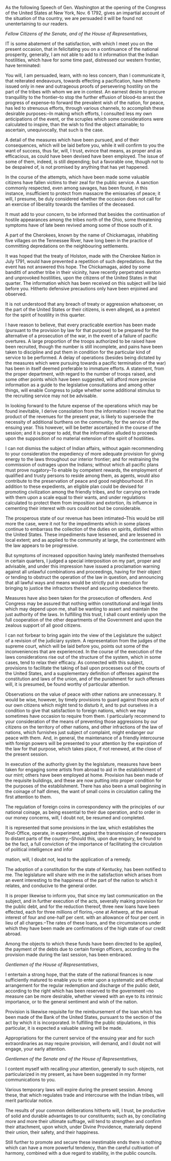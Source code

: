 As the following Speech of Gen. Washington at the opening of the
                    Congress of the United States at New York, Nov. 6 1792, gives an
                    impartial account of the situation of tha country, we are
                    persuaded it will be found not unentertaining to our
                    readers.*Fellow Citizens of the Senate, and of the House of
                        Representatives,*IT is some abatement of the satisfaction, with which I meet you on the
                    present occasion, that in felicitating you on a continuance of the
                    national prosperity, generally, I am not able to add to it information
                    that the Indian hostilities, which have for some time past, distressed our
                    western frontier, have terminated:You will, I am persuaded, learn, with no less concern, than I communicate
                    it, that reiterated endeavours, towards effecting a pacification, have
                    hitherto issued only in new and outrageous proofs of persevering
                    hostility on the part of the tribes with whom we are in contest. An earnest
                    desire to procure tranquillity to the frontier–to stop the
                    further effusion of blood–to arrest the progress of
                    expense–to forward the prevalent wish of the nation, for peace, has
                    led to strenuous efforts, through various channels, to accomplish these
                        desirable purposes:–In making which efforts, I
                    consulted less my own anticipations of the event, or the scruples
                    which some considerations were calculated to inspire, than the wish to find
                    the object attainable; to ascertain, unequivocally, that
                    such is the case.A detail of the measures which have been pursued, and of their
                    consequences, which will be laid before you, while it will confirm to you
                    the want of success, thus far, will, I trust, evince that means, as
                    proper and as efficacious, as could have been devised have been employed.
                    The issue of some of them, indeed, is still depending; but a favorable
                    one, though not to be despaired of, is not promised by anything that has
                    yet happened.In the course of the attempts, which have been made some valuable citizens
                    have fallen victims to their zeal for the public service. A sanction
                    commonly respected, even among savages, has been found, in this
                    instance, insufficient to protect from massacre the emissaries of peace; it
                    will, I presume, be duly considered whether the occasion does not call for an
                    exercise of liberality towards the families of the deceased.It must add to your concern, to be informed that besides the continuation of
                    hostile appearances among the tribes north of the Ohio, some threatening symptoms have of late been revived among some of
                    those south of it.A part of the Cherokees, known by the name of Chickamagas, inhabiting five
                    villages on the Tennessee River, have long been in the practice of
                    committing depredations on the neighbouring settlements.It was hoped that the treaty of Holston, made with the Cherokee Nation in
                    July 1791, would have prevented a repetition of such depredations. But
                    the event has not answered this hope. The Chickamagas, aided by some
                    banditti of another tribe in their vicinity, have recently perpetrated
                    wanton and unprovoked hostilities, upon the citizens of the
                    United States in that quarter. The information which has been received on
                    this subject will be laid before you. Hitherto defensive precautions only have been enjoined and observed.It is not understood that any breach of treaty or aggression whatsoever, on
                    the part of the United States or their citizens, is even
                    alleged, as a pretext for the spirit of hostility in this quarter.I have reason to believe, that every practicable exertion has been made
                    (pursuant to the provision by law for that purpose) to be prepared for
                    the alternative of a prosecution of the war, in the event of a failure
                    of pacific overtures. A large proportion of the troops authorized to be
                    raised have been recruited, though the number is still incomplete, and
                    pains have been taken to discipline and put them in condition
                    for the particular kind of service to be performed. A delay of
                    operations (besides being dictated by the measures which were pursuing
                    towards a pacific termination of the war) has been in itself
                    deemed preferable to immature efforts. A statement, from the
                    proper department, with regard to the number of troops raised, and
                    some other points which have been suggested, will afford more precise information as a guide to the legislative consultations and
                    among other things, will enable Congress to judge whether some additional
                    stimulus to the recruiting service may not be advisable.In looking forward to the future expense of the operations which may be
                    found inevitable, I derive consolation from the information I receive
                    that the product of the revenues for the present year, is likely to
                    supersede the necessity of additional burthens on the community,
                    for the service of the ensuing year. This however, will be better ascertained in the course of the session; and it is
                    proper to add, that the information alluded to proceeds upon the
                    supposition of no material extension of the spirit of
                    hostilities.I can not dismiss the subject of Indian affairs, without again recommending
                    to your consideration the expediency of more adequate provision
                    for giving energy to the laws throughout our interior
                    frontier; and for restraining the commission of outrages upon the Indians;
                    without which all pacific plans must prove nugatory–To enable by
                    competent rewards, the employment of qualified and trusty persons to
                    reside among them, as agents, would also contribute to the preservation of
                    peace and good neighbourhood. If in addition to these expedients, an
                    eligible plan could be devised for promoting civilization among the
                    friendly tribes, and for carrying on trade with them upon a scale
                    equal to their wants, and under regulations calculated to
                    protect them from imposition and extortion, its influence in
                    cementing their interest with ours could not but be considerable.The prosperous state of our revenue has been intimated–This would be
                    still more the case, were it not for the impediments which in some places continue to embarrass the collection of the duties on spirits,
                    distilled within the United States. These impediments have lessened, and
                    are lessened in local extent; and as applied to the community at
                    large, the contentment with the law appears to be progressive.But symptoms of increased opposition having lately manifested themselves in
                    certain quarters, I judged a special interposition on my part, proper
                    and advisable, and under this impression have issued a proclamation
                    warning against all unlawful combinations and proceedings,
                    having for their object or tending to obstruct the operation of the
                    law in question, and announcing that all lawful ways and means
                    would be strictly put in execution for bringing to justice the
                    infractors thereof and securing obedience thereto.Measures have also been taken for the prosecution of offenders.
                    And Congress may be assured that nothing within constitutional and legal
                    limits which may depend upon me, shall be wanting to assert
                    and maintain the just authority of the laws. In fulfilling this trust, I
                    shall count entirely upon the full cooperation of the other departments of
                    the Government and upon the zealous support of all good citizens.I can not forbear to bring again into the view of the Legislature the
                    subject of a revision of the judiciary system. A representation from the
                        judges of the supreme court, which will be laid before you, points out some of the inconveniences that are
                    experienced. In the course of the execution of the laws
                    considerations rise out of the structure of the system, which in some
                    cases, tend to relax their efficacy. As connected with this subject,
                    provisions to facilitate the taking of bail upon processes out of the
                    courts of the United States, and a supplementary definition of offenses
                    against the constitution and laws of the union, and of the punishment
                    for such offenses will, it is presumed, be found worthy of
                    particular attention.Observations on the value of peace with other nations are unnecessary. It
                    would be wise, however, by timely provisions to guard against
                    those acts of our own citizens which might tend to disturb
                    it, and to put ourselves in a condition to give that satisfaction to
                    foreign nations, which we may sometimes have occasion to require from them.
                    I particularly recommend to your consideration of the means of
                    preventing those aggressions by our citizens on the territory of other
                    nations, and other infractions of the law of nations, which furnishes
                    just subject of complaint, might endanger our peace with them.
                    And, in general, the maintenance of a friendly intercourse with foreign
                    powers will be presented to your attention by the expiration of the
                    law for that purpose, which takes place, if not renewed, at the close of
                    the present session.In execution of the authority given by the legislature, measures
                    have been taken for engaging some artists from abroad to aid in the
                        establishment of our mint; others have been employed at
                    home. Provision has been made of the requisite buildings, and these
                    are now putting into proper condition for the purposes of the
                    establishment. There has also been a small beginning in the coinage of half dimes, the want of small coins in circulation calling the first attention to them.The regulation of foreign coins in correspondency with the
                    principles of our national coinage, as being essential to their due
                    operation, and to order in our money concerns, will, I doubt not, be
                    resumed and completed.It is represented that some provisions in the law, which establishes the
                    Post-Office, operate, in experiment, against the transmission of newspapers to distant parts of the country.–Should this,
                    upon due enquiry, be found to be the fact, a full conviction of the
                    importance of facilitating the circulation of political intelligence and
                        information, will, I doubt not, lead to the application of a remedy.The adoption of a constitution for the state of Kentucky, has been notified
                    to me. The legislature will share with me in the satisfaction
                    which arises from an event interesting to the happiness of the part of
                    the nation to which it relates, and conducive to the general order.It is proper likewise to inform you, that since my last communication on the
                    subject, and in further execution of the acts, severally making
                    provision for the public debt, and for the reduction
                    thereof, three new loans have been effected, each for three millions of
                    florins,–one at Antwerp, at the annual interest of four
                    and one-half per cent. with an allowance of four per cent. in lieu of
                    all charges.–The rates of these loans, and the circumstances under
                    which they have been made are confirmations of the high state of our
                    credit abroad.Among the objects to which these funds have been directed to be applied, the
                    payment of the debts due to certain foreign officers, according to the
                    provision made during the last session, has been embraced.*Gentlemen of the House of Representatives*,I entertain a strong hope, that the state of the national finances is now
                    sufficiently matured to enable you to enter upon a systematic and effectual arrangement for the regular redemption and discharge of the
                    public debt, according to the right which has been reserved to the
                    government –no measure can be more desirable, whether viewed with an eye to its intrinsic importance, or to the
                    general sentiment and wish of the nation.Provision is likewise requisite for the reimbursement of the loan
                    which has been made of the Bank of the United States, pursuant to the
                        section of the act by which it is incorporated. In
                    fulfilling the public stipulations, in this particular, it is expected a
                    valuable saving will be made.Appropriations for the current service of the ensuing year and
                    for such extraordinaries as may require provision, will demand, and I doubt
                    not will engage, your early attention.*Gentlemen of the Senate and of the House of
                        Representatives*,I content myself with recalling your attention, generally to such objects,
                    not particularized in my present, as have been suggested in my former
                    communications to you.Various temporary laws will expire during the present session. Among these,
                    that which regulates trade and intercourse with the Indian
                    tribes, will merit particular notice.The results of your common deliberations hitherto will, I trust,
                    be productive of solid and durable advantages to our constituents; such as,
                    by conciliating more and more their ultimate suffrage, will
                    tend to strengthen and confirm their attachment, upon which, under Divine
                    Providence, materially depend their union, their safety, and their
                    happiness.Still further to promote and secure these inestimable ends there
                    is nothing which can have a more powerful tendency, than the careful
                        cultivation of harmony, combined with a due regard to
                    stability, in the public councils.